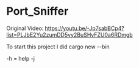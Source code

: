 # Port_Sniffer
Original Video: https://youtu.be/-Jp7sabBCp4?list=PLJbE2Yu2zumDD5vy2BuSHvFZU0a6RDmgb

To start this project I did cargo new <filename> --bin

-h = help
-j <number of threads>

